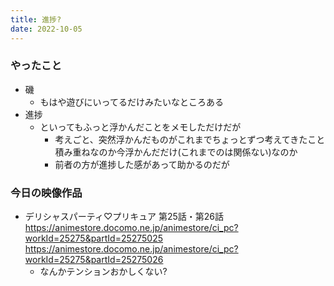 ```yaml
---
title: 進捗?
date: 2022-10-05
---
```


### やったこと
+ 磯
  + もはや遊びにいってるだけみたいなところある
+ 進捗
  + といってもふっと浮かんだことをメモしただけだが
    + 考えごと、突然浮かんだものがこれまでちょっとずつ考えてきたこと積み重ねなのか今浮かんだだけ(これまでのは関係ない)なのか
    + 前者の方が進捗した感があって助かるのだが

### 今日の映像作品
+ デリシャスパーティ♡プリキュア 第25話・第26話 <https://animestore.docomo.ne.jp/animestore/ci_pc?workId=25275&partId=25275025> <https://animestore.docomo.ne.jp/animestore/ci_pc?workId=25275&partId=25275026>
  + なんかテンションおかしくない?
